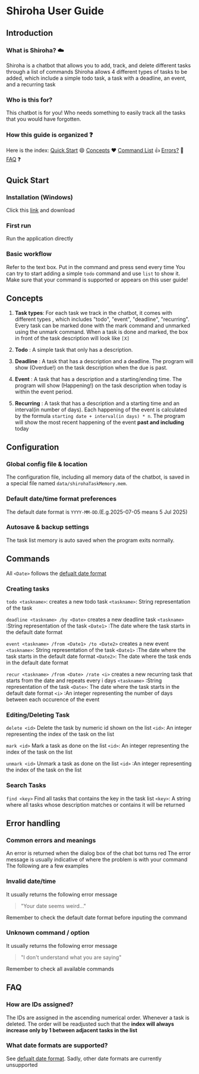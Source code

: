 # Shiroha User Guide 
## Introduction
### What is Shiroha? :cloud:
Shiroha is a chatbot that allows you to add, track, and delete different tasks through a list of commands
Shiroha allows 4 different types of tasks to be added, which include a simple todo task, a task with a deadline, an event, and a recurring task
### Who is this for?
This chatbot is for you! Who needs something to easily track all the tasks that you would have forgotten.
### How this guide is organized :question:
Here is the index:
[Quick Start](#quick-start) :smile:
[Concepts](#concepts) :heart:
[Command List](#commands) :+1:
[Errors?](#error-handling) :bug:
[FAQ](#faq) :question:


## Quick Start

### Installation (Windows)
Click this [link](https://github.com/Anxinal/ip/releases/latest) and download
### First run
Run the application directly 
### Basic workflow 
Refer to the text box. Put in the command and press send every time
You can try to start adding a simple `todo` command and use `list` to show it.
Make sure that your command is supported or appears on this user guide!

## Concepts

1. **Task types**: For each task we track in the chatbot, it comes with different types , which includes "todo", "event", "deadline", "recurring". 
Every task can be marked done with the mark command and unmarked using the unmark command. When a task is done and marked, the box in front of the task description will look like `[X]`


2. **Todo** : A simple task that only has a description.

3. **Deadline** : A  task that has a description and a deadline. The program will show (Overdue!) on the task description when the due is past.

4. **Event** : A task that has a description and a starting/ending time. The program will show (Happening!) on the task description when today is within the event period.

5. **Recurring** : A task that has a description and a starting time and an interval(in number of days). Each happening of the event is calculated by the formula `starting date + interval(in days) * n`. The program will show the most recent happening of the event **past and including** today

## Configuration

### Global config file & location
The configuration file, including all memory data of the chatbot, is saved in a special file named `data/shirohaTaskMemory.mem`.

### Default date/time format preferences
The default date format is `YYYY-MM-DD`.(E.g.2025-07-05 means 5 Jul 2025)

### Autosave & backup settings
The task list memory is auto saved when the program exits normally.

## Commands 

All `<Date>` follows the [defualt date format](#default-datetime-format-preferences)
### Creating tasks
`todo <taskname>`: creates a new todo task
  `<taskname>`: String representation of the task

`deadline <taskname> /by <Date>` creates a new deadline task
  `<taskname>` :String representation of the task
  `<Date1>` :The date where the task starts in the default date format

 `event <taskname> /from <Date1> /to <Date2>` creates a new event
  `<taskname>`: String representation of the task
  `<Date1>` :The date where the task starts in the default date format
  `<Date2>`: The date where the task ends in the default date format

`recur <taskname> /from <Date> /rate <i>` creates a new recurring task that starts from the date and repeats every i days
  `<taskname>` :String representation of the task
  `<Date>`: The date where the task starts in the default date format
  `<i>` :An integer representing the number of days between each occurence of the event

### Editing/Deleting Task

`delete <id>` Delete the task by numeric id shown on the list
  `<id>`: An integer representing the index of the task on the list 

`mark <id>` Mark a task as done on the list 
`<id>`: An integer representing the index of the task on the list 

`unmark <id>` Unmark a task as done on the list 
`<id>` :An integer representing the index of the task on the list 

### Search Tasks
`find <key>` Find all tasks that contains the key in the task list
`<key>`: A string where all tasks whose description matches or contains it will be returned

## Error handling

### Common errors and meanings
An error is returned when the dialog box of the chat bot turns red 
The error message is usually indicative of where the problem is with your command
The following are a few examples 

### Invalid date/time
It usually returns the following error message  
>"Your date seems weird..."

Remember to check the default date format before inputing the command

### Unknown command / option
It usually returns the following error message  
>"I don't understand what you are saying"

Remember to check all available commands



## FAQ

### How are IDs assigned?
The IDs are assigned in the ascending numerical order.
Whenever a task is deleted. The order will be readjusted such that the **index will always increase only by 1 between adjacent tasks in the list**
### What date formats are supported?
See [defualt date format](#default-datetime-format-preferences).
Sadly, other date formats are currently unsupported


